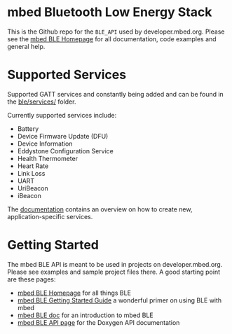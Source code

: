 # mbed Bluetooth Low Energy Stack
This is the Github repo for the `BLE_API` used by developer.mbed.org. Please see the [mbed BLE Homepage](https://developer.mbed.org/teams/Bluetooth-Low-Energy/) for all documentation, code examples and general help.

# Supported Services
Supported GATT services and constantly being added and can be found in the [ble/services/](https://github.com/ARMmbed/ble/tree/master/ble/services) folder.

Currently supported services include:
* Battery
* Device Firmware Update (DFU)
* Device Information
* Eddystone Configuration Service
* Health Thermometer
* Heart Rate
* Link Loss
* UART
* UriBeacon
* iBeacon

The [documentation](https://docs.mbed.com/docs/ble-intros/en/latest/AdvSamples/Overview/)
contains an overview on how to create new, application-specific services.

# Getting Started
The mbed BLE API is meant to be used in projects on developer.mbed.org. Please see examples and sample project files there.
A good starting point are these pages:
* [mbed BLE Homepage](https://developer.mbed.org/teams/Bluetooth-Low-Energy/) for all things BLE
* [mbed BLE Getting Started Guide](https://developer.mbed.org/forum/team-63-Bluetooth-Low-Energy-community/topic/5262/) a wonderful primer on using BLE with mbed
* [mbed BLE doc](https://docs.mbed.com/docs/ble-intros/en/latest/) for an introduction to mbed BLE
* [mbed BLE API page](https://docs.mbed.com/docs/ble-api/en/latest/api/index.html) for the Doxygen API documentation